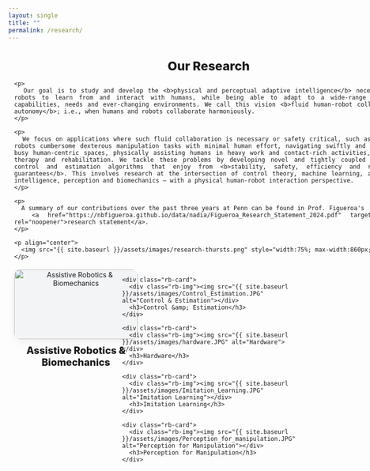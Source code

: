 ```yaml
---
layout: single
title: ""
permalink: /research/
---
```


<section class="research-wrap">
  <!-- ===== INTRO ===== -->
  <div class="rb-intro">
    <h1>Our Research</h1>

    <p>
      Our goal is to study and develop the <b>physical and perceptual adaptive intelligence</b> necessary for robots to learn from and interact with humans, while being able to adapt to a wide-range of human capabilities, needs and ever-changing environments. We call this vision <b>fluid human-robot collaborative autonomy</b>; i.e., when humans and robots collaborate harmoniously.
    </p>

    <p>
      We focus on applications where such fluid collaboration is necessary or safety critical, such as teaching robots cumbersome dexterous manipulation tasks with minimal human effort, navigating swiftly and safely in busy human-centric spaces, physically assisting humans in heavy work and contact-rich activities, physical therapy and rehabilitation. We tackle these problems by developing novel and tightly coupled learning, control and estimation algorithms that enjoy from <b>stability, safety, efficiency and robustness guarantees</b>. This involves research at the intersection of control theory, machine learning, artificial intelligence, perception and biomechanics — with a physical human-robot interaction perspective.
    </p>

    <p>
      A summary of our contributions over the past three years at Penn can be found in Prof. Figueroa's
      <a href="https://nbfigueroa.github.io/data/nadia/Figueroa_Research_Statement_2024.pdf" target="_blank" rel="noopener">research statement</a>.
    </p>

    <p align="center">
      <img src="{{ site.baseurl }}/assets/images/research-thursts.png" style="width:75%; max-width:860px;">
    </p>
  </div>

  <!-- ===== GRID (not clickable) ===== -->
  <section class="rb-grid">
    <div class="rb-card">
      <div class="rb-img"><img src="{{ site.baseurl }}/assets/images/Assistive_Robotics.JPG" alt="Assistive Robotics & Biomechanics"></div>
      <h3>Assistive Robotics &amp; Biomechanics</h3>
    </div>

    <div class="rb-card">
      <div class="rb-img"><img src="{{ site.baseurl }}/assets/images/Control_Estimation.JPG" alt="Control & Estimation"></div>
      <h3>Control &amp; Estimation</h3>
    </div>

    <div class="rb-card">
      <div class="rb-img"><img src="{{ site.baseurl }}/assets/images/hardware.JPG" alt="Hardware"></div>
      <h3>Hardware</h3>
    </div>

    <div class="rb-card">
      <div class="rb-img"><img src="{{ site.baseurl }}/assets/images/Imitation_Learning.JPG" alt="Imitation Learning"></div>
      <h3>Imitation Learning</h3>
    </div>

    <div class="rb-card">
      <div class="rb-img"><img src="{{ site.baseurl }}/assets/images/Perception_for_manipulation.JPG" alt="Perception for Manipulation"></div>
      <h3>Perception for Manipulation</h3>
    </div>
  </section>
</section>

<style>
/* 🔕 Hide pager & feed icon just on this page */
.pagination{ display:none!important; }
.page__footer-follow .social-icons a[href$="feed.xml"],
.page__footer-follow .social-icons a[href*="/feed"],
.page__footer-follow .social-icons .fa-rss{ display:none!important; }

/* tighten theme spacing */
.main .page__content{ padding-top:0.35rem; }

/* ===== Centered wrapper with bigger side margins =====
   - Narrower width to create larger side gutters
   - Manual left shift on very wide screens (same idea as publications) */
.research-wrap{
  width: min(82vw, 1200px);
  margin: 0 auto 1.5rem;
  padding: 0 12px;
}

/* Ultra-wide manual nudge (adjust -400px as needed to match header alignment) */
@media (min-width: 1500px){
  .research-wrap{
    margin-left: -400px;   /* manual left shift */
    margin-right: auto;
  }
}
/* Re-center below that breakpoint */
@media (max-width: 1499.98px){
  .research-wrap{
    margin-left: auto;
    margin-right: auto;
  }
}

/* ===== Intro ===== */
.rb-intro{
  width: 100%;
  text-align: justify;
  text-justify: inter-word;
}
.rb-intro h1{
  text-align:center;
  margin-bottom:0.7rem;
  font-weight:800;
  font-size:clamp(1.2rem, 1.1vw + 0.95rem, 1.55rem);
}
.rb-intro p{
  margin:0.6rem 0;
  line-height:1.6;
  font-size:clamp(0.9rem, 0.35vw + 0.78rem, 1rem);
}

/* ===== Grid ===== */
.rb-grid{
  margin-top:1.2rem;
  display:grid;
  gap: clamp(14px, 2vw, 26px);
  grid-template-columns: repeat(3, minmax(240px, 1fr));
  justify-items:center;
}
@media (max-width: 900px){
  .rb-grid{ grid-template-columns: repeat(2, minmax(220px, 1fr)); }
}
@media (max-width: 600px){
  .rb-grid{ grid-template-columns: minmax(210px, 1fr); }
}

/* ===== Cards ===== */
.rb-card{
  width:100%;
  max-width:420px;
  display:flex;
  flex-direction:column;
  align-items:center;
  text-align:center;
}
.rb-img{
  width:100%;
  aspect-ratio:16 / 9;
  border-radius:12px;
  overflow:hidden;
  box-shadow:0 6px 18px rgba(0,0,0,.06);
  background:#f3f4f6;
}
.rb-img img{
  width:100%;
  height:100%;
  object-fit:cover;
  display:block;
  transition:transform .25s ease, filter .25s ease;
}
.rb-card:hover .rb-img img{
  transform:scale(1.015);
  filter:brightness(1.02);
}
.rb-card h3{
  margin:0.7rem 0 0;
  font-weight:800;
  font-size:clamp(0.95rem, 0.9vw + .7rem, 1.25rem);
}
</style>
